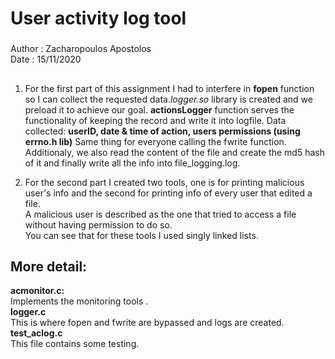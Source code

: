 # User activity log tool
###
Author : Zacharopoulos Apostolos  
Date   : 15/11/2020
##
1.  For the first part of this assignment I had to interfere in **fopen** function
so I can collect the requested data._logger.so_ library is created and we preload  it to achieve our goal.  **actionsLogger** function serves the
functionality of keeping the record and write it into logfile.
Data collected:  **userID, date & time of action, users permissions (using errno.h lib)**
Same thing for everyone calling the fwrite function.
Additionaly, we also read the content of the file and create the md5 hash of it and finally write all the info into file_logging.log.  

2. For the second part I created two tools, one is for printing malicious user's info and the second for printing info of every user that edited a file.  
A malicious user is described as the one that tried to access a file without having permission to do so.  
You can see that for these tools I used singly linked lists.
##  More detail:  
**acmonitor.c:**  
Implements the monitoring tools .  
**logger.c**  
This is where fopen and fwrite are bypassed and logs are created.  
**test_aclog.c**  
This file contains some testing.